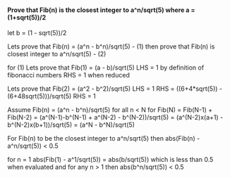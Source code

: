 #### Prove that Fib(n) is the closest integer to a^n/sqrt(5) where a = (1+sqrt(5))/2

let b = (1 - sqrt(5))/2

Lets prove that Fib(n) = (a^n - b^n)/sqrt(5) - (1)
then prove that Fib(n) is closest integer to a^n/sqrt(5) - (2)

for (1)
Lets prove that Fib(1) = (a - b)/sqrt(5)
LHS = 1 by definition of fibonacci numbers
RHS = 1 when reduced

Lets prove that Fib(2) = (a^2 - b^2)/sqrt(5)
LHS = 1
RHS = ((6+4*sqrt(5)) - (6+48sqrt(5)))/sqrt(5)
RHS = 1

Assume Fib(n) = (a^n - b^n)/sqrt(5) for all n < N
for Fib(N)  = Fib(N-1) + Fib(N-2)
            = (a^(N-1)-b^(N-1) + a^(N-2) - b^(N-2))/sqrt(5)
            = (a^(N-2)x(a+1) - b^(N-2)x(b+1))/sqrt(5)
            = (a^N - b^N)/sqrt(5)


For Fib(n) to be the closest integer to a^n/sqrt(5) then abs(Fib(n) - a^n/sqrt(5)) < 0.5

for n = 1
abs(Fib(1) - a^1/sqrt(5)) = abs(b/sqrt(5)) which is less than 0.5 when evaluated
and for any n > 1 then
abs(b^n/sqrt(5)) < 0.5
